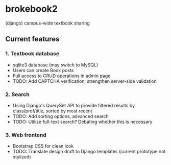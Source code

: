 # brokebook2
 (django) campus-wide textbook sharing
## Current features
### 1. Textbook database
- sqlite3 database (may switch to MySQL)
- Users can create Book posts
- Full access to CRUD operations in admin page
- TODO: Add CAPTCHA verification, strengthen server-side validation
### 2. Search
- Using Django's QuerySet API to provide filtered results by class/prof/title, sorted by most recent
- TODO: Add sorting options, advanced search
- TODO: Utilize full-text search? Debating whether this is necessary
### 3. Web frontend
- Bootstrap CSS for clean look
- TODO: Translate design draft to Django templates (current prototype not stylized)
